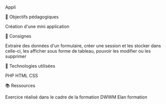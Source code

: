 Appli

🎯 Objectifs pédagogiques

Création d'une mini application 

📝 Consignes

Extraire des données d'un formulaire, créer une session et les stocker dans celle-ci, les afficher sous forme de tableau, pouvoir les modifier ou les supprimer

🔧 Technologies utilisées

PHP HTML CSS

📚 Ressources

Exercice réalisé dans le cadre de la formation DWWM Elan formation
